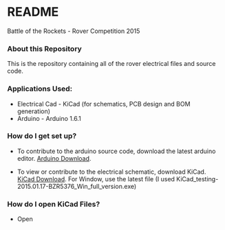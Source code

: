 # README #

Battle of the Rockets - Rover Competition 2015

### About this Repository ###

This is the repository containing all of the rover electrical files and source code.  

### Applications Used: ### 

* Electrical Cad - KiCad (for schematics, PCB design and BOM generation)
* Arduino - Arduino 1.6.1 

### How do I get set up? ###

* To contribute to the arduino source code, download the latest arduino editor.  [Arduino Download](http://arduino.cc/en/Main/Software).

* To view or contribute to the electrical schematic, download KiCad.  [KiCad Download](http://kicad.nosoftware.cz/).  For Window, use the latest file (I used KiCad_testing-2015.01.17-BZR5376_Win_full_version.exe)

### How do I open KiCad Files? ###

* Open 
